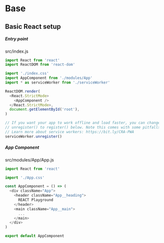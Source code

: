 # Base

## Basic React setup

##### Entry point

src/index.js

```javascript
import React from 'react'
import ReactDOM from 'react-dom'

import './index.css'
import AppComponent from './modules/App'
import * as serviceWorker from './serviceWorker'

ReactDOM.render(
  <React.StrictMode>
    <AppComponent />
  </React.StrictMode>,
  document.getElementById('root'),
)

// If you want your app to work offline and load faster, you can change
// unregister() to register() below. Note this comes with some pitfalls.
// Learn more about service workers: https://bit.ly/CRA-PWA
serviceWorker.unregister()
```

##### App Component

src/modules/App/App.js

```javascript
import React from 'react'

import './App.css'

const AppComponent = () => (
  <div className="App">
    <header className="App__heading">
      REACT Playground
    </header>
    <main className="App__main">
      ...
    </main>
  </div>
)

export default AppComponent
```

